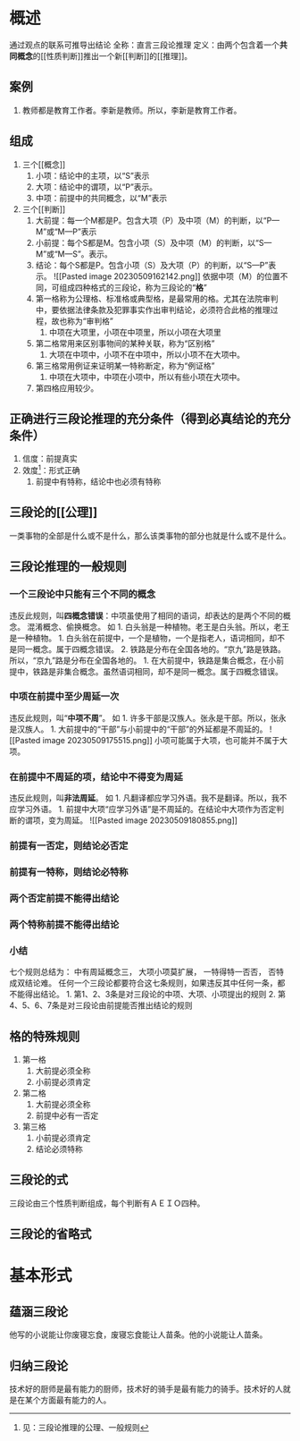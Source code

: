 # 概述
通过观点的联系可推导出结论
全称：直言三段论推理
定义：由两个包含着一个**共同概念**的[[性质判断]]推出一个新[[判断]]的[[推理]]。


## 案例
1. 教师都是教育工作者。李新是教师。所以，李新是教育工作者。
## 组成
1. 三个[[概念]] 
	1. 小项：结论中的主项，以“S”表示
	2. 大项：结论中的谓项，以“P”表示。
	3. 中项：前提中的共同概念，以“M”表示
2. 三个[[判断]] 
	1. 大前提：每一个M都是P。包含大项（P）及中项（M）的判断，以“P—M”或“M—P”表示
	2. 小前提：每个S都是M。包含小项（S）及中项（M）的判断，以“S—M”或“M—S”。表示。
	3. 结论：每个S都是P。包含小项（S）及大项（P）的判断，以“S—P”表示。
![[Pasted image 20230509162142.png]] 
依据中项（M）的位置不同，可组成四种格式的三段论，称为三段论的“**格**”
	1. 第一格称为公理格、标准格或典型格，是最常用的格。尤其在法院审判中，要依据法律条款及犯罪事实作出审判结论，必须符合此格的推理过程，故也称为“审判格”
		1. 中项在大项里，小项在中项里，所以小项在大项里
	2. 第二格常用来区别事物间的某种关联，称为“区别格”
		1. 大项在中项中，小项不在中项中，所以小项不在大项中。
	3. 第三格常用例证来证明某一特称断定，称为“例证格”
		1. 中项在大项中，中项在小项中，所以有些小项在大项中。
	4. 第四格应用较少。
## 正确进行三段论推理的充分条件（得到必真结论的充分条件）
1. 信度：前提真实
2. 效度[^2]：形式正确
	1. 前提中有特称，结论中也必须有特称
## 三段论的[[公理]]
一类事物的全部是什么或不是什么，那么该类事物的部分也就是什么或不是什么。
## 三段论推理的一般规则
### 一个三段论中只能有三个不同的概念
违反此规则，叫**四概念错误**：中项虽使用了相同的语词，却表达的是两个不同的概念。
	混淆概念、偷换概念。
如
	1. 白头翁是一种植物。老王是白头翁。所以，老王是一种植物。
		1. 白头翁在前提中，一个是植物，一个是指老人，语词相同，却不是同一概念。属于四概念错误。
	2. 铁路是分布在全国各地的。“京九”路是铁路。所以，“京九”路是分布在全国各地的。
		1. 在大前提中，铁路是集合概念，在小前提中，铁路是非集合概念。虽然语词相同，却不是同一概念。属于四概念错误。
### 中项在前提中至少周延一次
违反此规则，叫“**中项不周**”。
如
	1. 许多干部是汉族人。张永是干部。所以，张永是汉族人。
		1. 大前提中的“干部”与小前提中的“干部”的外延都是不周延的。
![[Pasted image 20230509175515.png]] 
小项可能属于大项，也可能并不属于大项。
### 在前提中不周延的项，结论中不得变为周延
违反此规则，叫**非法周延**。
如
	1. 凡翻译都应学习外语。我不是翻译。所以，我不应学习外语。
		1. 前提中大项“应学习外语”是不周延的。在结论中大项作为否定判断的谓项，变为周延。
![[Pasted image 20230509180855.png]] 
### 前提有一否定，则结论必否定
### 前提有一特称，则结论必特称
### 两个否定前提不能得出结论
### 两个特称前提不能得出结论
### 小结
七个规则总结为：
中有周延概念三，
大项小项莫扩展，
一特得特一否否，
否特成双结论难。
任何一个三段论都要符合这七条规则，如果违反其中任何一条，都不能得出结论。
	1. 第1、2、3条是对三段论的中项、大项、小项提出的规则
	2. 第4、5、6、7条是对三段论由前提能否推出结论的规则
## 格的特殊规则
1. 第一格
	1. 大前提必须全称
	2. 小前提必须肯定
2. 第二格
	1. 大前提必须全称
	2. 前提中必有一否定
3. 第三格
	1. 小前提必须肯定
	2. 结论必须特称
## 三段论的式
三段论由三个性质判断组成，每个判断有ＡＥＩＯ四种。
## 三段论的省略式
# 基本形式
## 蕴涵三段论
他写的小说能让你废寝忘食，废寝忘食能让人苗条。他的小说能让人苗条。
## 归纳三段论
技术好的厨师是最有能力的厨师，技术好的骑手是最有能力的骑手。技术好的人就是在某个方面最有能力的人。


[^1]: 全称
[^2]: 见：三段论推理的公理、一般规则